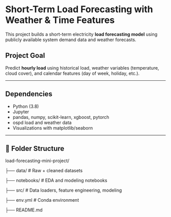 # Short-Term Load Forecasting with Weather & Time Features

This project builds a short-term electricity **load forecasting model** using publicly available system demand data and weather forecasts.

## Project Goal
Predict **hourly load** using historical load, weather variables (temperature, cloud cover), and calendar features (day of week, holiday, etc.).

---

## Dependencies
- Python (3.8)
- Jupyter
- pandas, numpy, scikit-learn, xgboost, pytorch
- ospd load and weather data
- Visualizations with matplotlib/seaborn

---

## 📁 Folder Structure
load-forecasting-mini-project/ 

├── data/ # Raw + cleaned datasets

├── notebooks/ # EDA and modeling notebooks 

├── src/ # Data loaders, feature engineering, modeling 

├── env.yml # Conda environment 

├── README.md